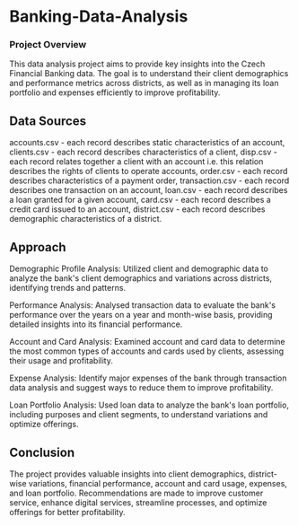 # Banking-Data-Analysis

### Project Overview
This data analysis project aims to provide key insights into the Czech Financial Banking data. The goal is to understand their client demographics and performance metrics across districts, as well as in managing its loan portfolio and expenses efficiently to improve profitability.

## Data Sources
accounts.csv - each record describes static characteristics of an account,
clients.csv  - each record describes characteristics of a client,
disp.csv - each record relates together a client with an account i.e. this relation describes the rights of clients to operate accounts,
order.csv - each record describes characteristics of a payment order,
transaction.csv - each record describes one transaction on an account,
loan.csv  - each record describes a loan granted for a given account,
card.csv  - each record describes a credit card issued to an account,
district.csv - each record describes demographic characteristics of a district.

## Approach
Demographic Profile Analysis: Utilized client and demographic data to analyze the bank's client demographics and variations across districts, identifying trends and patterns.

Performance Analysis: Analysed transaction data to evaluate the bank's performance over the years on a year and month-wise basis, providing detailed insights into its financial performance.

Account and Card Analysis: Examined account and card data to determine the most common types of accounts and cards used by clients, assessing their usage and profitability.

Expense Analysis: Identify major expenses of the bank through transaction data analysis and suggest ways to reduce them to improve profitability.

Loan Portfolio Analysis: Used loan data to analyze the bank's loan portfolio, including purposes and client segments, to understand variations and optimize offerings.

## Conclusion

The project provides valuable insights into client demographics, district-wise variations, financial performance, account and card usage, expenses, and loan portfolio.
Recommendations are made to improve customer service, enhance digital services, streamline processes, and optimize offerings for better profitability.
